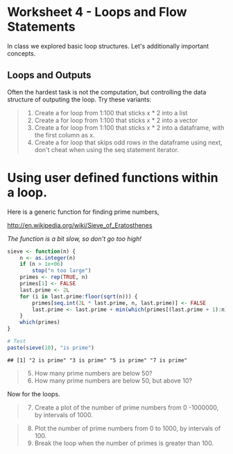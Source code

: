 Worksheet 4 - Loops and Flow Statements 
======================================

In class we explored basic loop structures. Let's additionally important concepts.

Loops and Outputs
----------------

Often the hardest task is not the computation, but controlling the data structure of outputing the loop. Try these variants:

> 1. Create a for loop from 1:100 that sticks x * 2 into a list
> 2. Create a for loop from 1:100 that sticks x * 2 into a vector
> 3. Create a for loop from 1:100 that sticks x * 2 into a dataframe, with the first column as x. 
> 4. Create a for loop that skips odd rows in the dataframe using next, don't cheat when using the seq statement iterator. 

Using user defined functions within a loop.
===========================================
Here is a generic function for finding prime numbers, 

http://en.wikipedia.org/wiki/Sieve_of_Eratosthenes

*The function is a bit slow, so don't go too high!*



```r
sieve <- function(n) {
    n <- as.integer(n)
    if (n > 1e+06) 
        stop("n too large")
    primes <- rep(TRUE, n)
    primes[1] <- FALSE
    last.prime <- 2L
    for (i in last.prime:floor(sqrt(n))) {
        primes[seq.int(2L * last.prime, n, last.prime)] <- FALSE
        last.prime <- last.prime + min(which(primes[(last.prime + 1):n]))
    }
    which(primes)
}

# Test
paste(sieve(10), "is prime")
```

```
## [1] "2 is prime" "3 is prime" "5 is prime" "7 is prime"
```


> 5. How many prime numbers are below 50?
> 6. How many prime numbers are below 50, but above 10?

Now for the loops.

> 7. Create a plot of the number of prime numbers from 0 -1000000, by intervals of 1000. 

> 8. Plot the number of prime numbers from 0 to 1000, by intervals of 100. 
> 9. Break the loop when the number of primes is greater than 100. 

